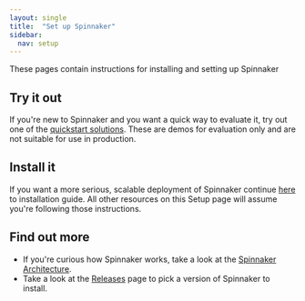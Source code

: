 ```yaml
---
layout: single
title:  "Set up Spinnaker"
sidebar:
  nav: setup
---
```


These pages contain instructions for installing and setting up Spinnaker

## Try it out

If you're new to Spinnaker and you want a quick way to evaluate it, try out one
of the [quickstart solutions](/setup/quickstart/). These are demos for
evaluation only and are not suitable for use in production.

## Install it

If you want a more serious, scalable deployment of Spinnaker continue
[here](/setup/install/) to installation guide. All other
resources on this Setup page will assume you're following those instructions.

## Find out more

* If you're curious how Spinnaker works, take a look at the
  [Spinnaker Architecture](/reference/architecture/).
* Take a look at the [Releases](/community/releases/) page to pick a version of
  Spinnaker to install.
